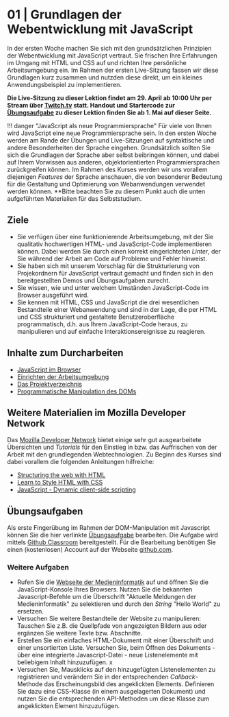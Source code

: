 # 01 | Grundlagen der Webentwicklung mit JavaScript

In der ersten Woche machen Sie sich mit den grundsätzlichen Prinzipien der Webentwicklung mit JavaScript vertraut. Sie frischen Ihre Erfahrungen im Umgang mit HTML und CSS auf und richten Ihre persönliche Arbeitsumgebung ein. Im Rahmen der ersten Live-Sitzung fassen wir diese Grundlagen kurz zusammen und nutzden diese direkt, um ein kleines Anwendungsbeispiel zu implementieren.

**Die Live-Sitzung zu dieser Lektion findet am 29. April ab 10:00 Uhr per Stream über [Twitch.tv](https://twitch.tv/alexanderbazo) statt. Handout und Startercode zur [Übungsaufgabe](../../Aufgaben/index.md) zu dieser Lektion finden Sie ab 1. Mai auf dieser Seite.**

!!! danger "JavaScript als neue Programmiersprache"
    Für viele von Ihnen wird JavaScript eine neue Programmiersprache sein. In den ersten Woche werden am Rande der Übungen und Live-Sitzungen auf syntaktische und andere Besonderheiten der Sprache  eingehen. Grundsätzlich sollten Sie sich die Grundlagen der Sprache aber selbst beibringen können, und dabei auf Ihrem Vorwissen aus anderen, objektorientierten Programmiersprachen zurückgreifen können. Im Rahmen des Kurses werden wir uns vorallem diejenigen *Features* der Sprache anschauen, die von besonderer Bedeutung für die Gestaltung und Optimierung von Webanwendungen verwendet werden können. **Bitte beachten Sie zu diesem Punkt auch die unten aufgeführten Materialien für das Selbststudium.

## Ziele

- Sie verfügen über eine funktionierende Arbeitsumgebung, mit der Sie qualitativ hochwertigen HTML- und JavaScript-Code implementieren können. Dabei werden Sie durch einen korrekt eingerichteten *Linter*, der Sie während der Arbeit am Code auf Probleme und Fehler hinweist.
- Sie haben sich mit unserem Vorschlag für die Strukturierung von Projekordnern für JavaScript vertraut gemacht und finden sich in den bereitgestellten Demos und Übungsaufgaben zurecht.
- Sie wissen, wie und unter welchem Umständen JavaScript-Code im Browser ausgeführt wird.
- Sie kennen mit HTML, CSS und JavaScript die drei wesentlichen Bestandteile einer Webanwendung und sind in der Lage, die per HTML und CSS strukturiert und gestaltete Benutzeroberfläche programmatisch, d.h. aus Ihrem JavaScript-Code heraus, zu manipulieren und auf einfache Interaktionsereignisse zu reagieren.

## Inhalte zum Durcharbeiten

- [JavaScript im Browser](./javascript-browser)
- [Einrichten der Arbeitsumgebung](./work-environment)
- [Das Projektverzeichnis](./project-directory)
- [Programmatische Manipulation des DOMs](./dom-introduction)

## Weitere Materialien im Mozilla Developer Network

Das [Mozilla Developer Network](https://developer.mozilla.org/en-US/) bietet einige sehr gut ausgearbeitete Übersichten und *Tutorials* für den Einstieg in bzw. das Auffrischen von der Arbeit mit den grundlegenden Webtechnologien. Zu Beginn des Kurses sind dabei vorallem die folgenden Anleitungen hilfreiche:

- [Structuring the web with HTML](https://developer.mozilla.org/en-US/docs/Learn/HTML)
- [Learn to Style HTML with CSS](https://developer.mozilla.org/en-US/docs/Learn/CSS)
- [JavaScript - Dynamic client-side scripting](https://developer.mozilla.org/en-US/docs/Learn/JavaScript)

## Übungsaufgaben
Als erste Fingerübung im Rahmen der DOM-Manipulation mit Javascript können Sie die hier verlinkte [Übungsaufgabe](https://classroom.github.com/a/u3svFPFO) bearbeiten. Die Aufgabe wird mittels [Github Classroom](https://classroom.github.com/) bereitgestellt. Für die Bearbeitung benötigen Sie einen (kostenlosen) Account auf der Webseite [github.com](https://github.com/).

### Weitere Aufgaben
- Rufen Sie die [Webseite der Medieninformatik](https://www.uni-regensburg.de/sprache-literatur-kultur/medieninformatik/) auf und öffnen Sie die JavaScript-Konsole Ihres Browsers. Nutzen Sie die bekannten Javascript-Befehle um die Überschrift "Aktuelle Meldungen der Medieninformatik" zu selektieren und durch den *String* "Hello World" zu ersetzen.
- Versuchen Sie weitere Bestandteile der Website zu manipulieren: Tauschen Sie z.B. die Quellpfade von angezeigten Bildern aus oder ergänzen Sie weitere Texte bzw. Abschnitte.
- Erstellen Sie ein einfaches HTML-Dokument mit einer Überschrift und einer unsortierten Liste. Versuchen Sie, beim Öffnen des Dokuments - über eine integrierte Javascript-Datei - neue Listenelemente mit beliebigem Inhalt hinzuzufügen. x   	
- Versuchen Sie, Mausklicks auf den hinzugefügten Listenelementen zu registrieren und verändern Sie in der entsprechenden *Callback*-Methode das Erscheinungsbild des angeklickten Elements. Definieren Sie dazu eine CSS-Klasse (in einem ausgelagerten Dokument) und nutzen Sie die entsprechenden API-Methoden um diese Klasse zum angeklickten Element hinzuzufügen.